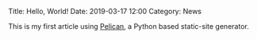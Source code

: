 Title: Hello, World!
Date: 2019-03-17 12:00
Category: News

This is my first article using [Pelican](https://blog.getpelican.com/), a Python based static-site generator.